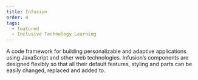 ```yaml
---
title: Infusion
order: 4
tags:
  - featured
  - Inclusive Technology Learning
---
```

A code framework for building personalizable and adaptive applications using JavaScript and other web technologies.
Infusion’s components are designed flexibly so that all their default features, styling and parts can be easily changed, replaced and added to.
